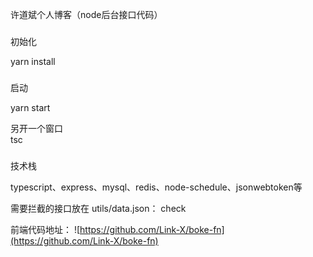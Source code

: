 许道斌个人博客（node后台接口代码）
###
<p>初始化</p>
yarn install

###
<p>启动</p>
yarn start

另开一个窗口  
tsc  


###
技术栈  

typescript、express、mysql、redis、node-schedule、jsonwebtoken等  

需要拦截的接口放在 utils/data.json： check

前端代码地址：
    ![https://github.com/Link-X/boke-fn](https://github.com/Link-X/boke-fn)
